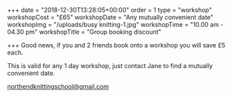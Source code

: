 +++
date = "2018-12-30T13:28:05+00:00"
order = 1
type = "workshop"
workshopCost = "£65"
workshopDate = "Any mutually convenient date"
workshopImg = "/uploads/busy knitting-1.jpg"
workshopTime = "10.00 am - 04.30 pm"
workshopTitle = "Group booking discount"

+++
Good news, if you and 2 friends book onto a workshop you will save £5 each.

This is valid for any 1 day workshop, just contact Jane to find a mutually convenient date.

northendknittingschool@gmail.com